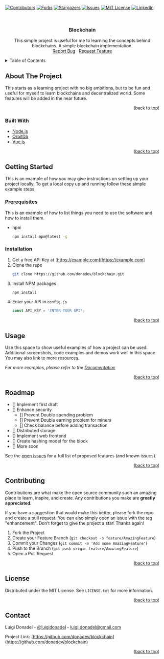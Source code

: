 <div id="top"></div>
<!--
*** Thanks for checking out the Best-README-Template. If you have a suggestion
*** that would make this better, please fork the repo and create a pull request
*** or simply open an issue with the tag "enhancement".
*** Don't forget to give the project a star!
*** Thanks again! Now go create something AMAZING! :D
-->



<!-- PROJECT SHIELDS -->
<!--
*** I'm using markdown "reference style" links for readability.
*** Reference links are enclosed in brackets [ ] instead of parentheses ( ).
*** See the bottom of this document for the declaration of the reference variables
*** for contributors-url, forks-url, etc. This is an optional, concise syntax you may use.
*** https://www.markdownguide.org/basic-syntax/#reference-style-links
-->
[![Contributors][contributors-shield]][contributors-url]
[![Forks][forks-shield]][forks-url]
[![Stargazers][stars-shield]][stars-url]
[![Issues][issues-shield]][issues-url]
[![MIT License][license-shield]][license-url]
[![LinkedIn][linkedin-shield]][linkedin-url]



<!-- PROJECT LOGO -->
<br />
<div align="center">
  <!--<a href="https://github.com/donadev/blockchain">
    <img src="images/logo.png" alt="Logo" width="80" height="80">
  </a>-->

<h3 align="center">Blockchain</h3>

  <p align="center">
    This simple project is useful for me to learning the concepts behind blockchains. A simple blockchain implementation.
    <br />
    <!--<a href="https://github.com/donadev/blockchain"><strong>Explore the docs »</strong></a>
    <br />
    <br />
    <a href="https://github.com/donadev/blockchain">View Demo</a>
    ·-->
    <a href="https://github.com/donadev/blockchain/issues">Report Bug</a>
    ·
    <a href="https://github.com/donadev/blockchain/issues">Request Feature</a>
  </p>
</div>



<!-- TABLE OF CONTENTS -->
<details>
  <summary>Table of Contents</summary>
  <ol>
    <li>
      <a href="#about-the-project">About The Project</a>
      <ul>
        <li><a href="#built-with">Built With</a></li>
      </ul>
    </li>
    <li>
      <a href="#getting-started">Getting Started</a>
      <ul>
        <li><a href="#prerequisites">Prerequisites</a></li>
        <li><a href="#installation">Installation</a></li>
      </ul>
    </li>
    <li><a href="#usage">Usage</a></li>
    <li><a href="#roadmap">Roadmap</a></li>
    <li><a href="#contributing">Contributing</a></li>
    <li><a href="#license">License</a></li>
    <li><a href="#contact">Contact</a></li>
    <li><a href="#acknowledgments">Acknowledgments</a></li>
  </ol>
</details>



<!-- ABOUT THE PROJECT -->
## About The Project


This starts as a learning project with no big ambitions, but to be fun and useful for myself to learn blockchains and decentralized world. Some features will be added in the near future.

<p align="right">(<a href="#top">back to top</a>)</p>



### Built With

* [Node.js](https://nodejs.org/)
* [OrbitDb](https://orbitdb.org/)
* [Vue.js](https://vuejs.org/)

<p align="right">(<a href="#top">back to top</a>)</p>



<!-- GETTING STARTED -->
## Getting Started

This is an example of how you may give instructions on setting up your project locally.
To get a local copy up and running follow these simple example steps.

### Prerequisites

This is an example of how to list things you need to use the software and how to install them.
* npm
  ```sh
  npm install npm@latest -g
  ```

### Installation

1. Get a free API Key at [https://example.com](https://example.com)
2. Clone the repo
   ```sh
   git clone https://github.com/donadev/blockchain.git
   ```
3. Install NPM packages
   ```sh
   npm install
   ```
4. Enter your API in `config.js`
   ```js
   const API_KEY = 'ENTER YOUR API';
   ```

<p align="right">(<a href="#top">back to top</a>)</p>



<!-- USAGE EXAMPLES -->
## Usage

Use this space to show useful examples of how a project can be used. Additional screenshots, code examples and demos work well in this space. You may also link to more resources.

_For more examples, please refer to the [Documentation](https://example.com)_

<p align="right">(<a href="#top">back to top</a>)</p>



<!-- ROADMAP -->
## Roadmap

- [] Implement first draft
- [] Enhance security
    - [] Prevent Double spending problem
    - [] Prevent Double earning problem for miners
    - [] Check balance before adding transaction
- [] Distributed storage
- [] Implement web frontend
- [] Create hashing model for the block
- [] More soon

See the [open issues](https://github.com/donadev/blockchain/issues) for a full list of proposed features (and known issues).

<p align="right">(<a href="#top">back to top</a>)</p>



<!-- CONTRIBUTING -->
## Contributing

Contributions are what make the open source community such an amazing place to learn, inspire, and create. Any contributions you make are **greatly appreciated**.

If you have a suggestion that would make this better, please fork the repo and create a pull request. You can also simply open an issue with the tag "enhancement".
Don't forget to give the project a star! Thanks again!

1. Fork the Project
2. Create your Feature Branch (`git checkout -b feature/AmazingFeature`)
3. Commit your Changes (`git commit -m 'Add some AmazingFeature'`)
4. Push to the Branch (`git push origin feature/AmazingFeature`)
5. Open a Pull Request

<p align="right">(<a href="#top">back to top</a>)</p>



<!-- LICENSE -->
## License

Distributed under the MIT License. See `LICENSE.txt` for more information.

<p align="right">(<a href="#top">back to top</a>)</p>



<!-- CONTACT -->
## Contact

Luigi Donadel - [@luigidonadel](https://twitter.com/luigidonadel) - luigi.donadel@gmail.com

Project Link: [https://github.com/donadev/blockchain](https://github.com/donadev/blockchain)

<p align="right">(<a href="#top">back to top</a>)</p>



<!-- MARKDOWN LINKS & IMAGES -->
<!-- https://www.markdownguide.org/basic-syntax/#reference-style-links -->
[contributors-shield]: https://img.shields.io/github/contributors/donadev/blockchain.svg?style=for-the-badge
[contributors-url]: https://github.com/donadev/blockchain/graphs/contributors
[forks-shield]: https://img.shields.io/github/forks/donadev/blockchain.svg?style=for-the-badge
[forks-url]: https://github.com/donadev/blockchain/network/members
[stars-shield]: https://img.shields.io/github/stars/donadev/blockchain.svg?style=for-the-badge
[stars-url]: https://github.com/donadev/blockchain/stargazers
[issues-shield]: https://img.shields.io/github/issues/donadev/blockchain.svg?style=for-the-badge
[issues-url]: https://github.com/donadev/blockchain/issues
[license-shield]: https://img.shields.io/github/license/donadev/blockchain.svg?style=for-the-badge
[license-url]: https://github.com/donadev/blockchain/blob/master/LICENSE.txt
[linkedin-shield]: https://img.shields.io/badge/-LinkedIn-black.svg?style=for-the-badge&logo=linkedin&colorB=555
[linkedin-url]: https://linkedin.com/in/luigidonadel
